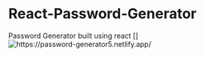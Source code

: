 # React-Password-Generator
Password Generator built using react
[<img align="left" alt="https://password-generator5.netlify.app/" src="https://dev-to-uploads.s3.amazonaws.com/uploads/articles/p0r7kqjnlrg81mbovjfu.png" />]
